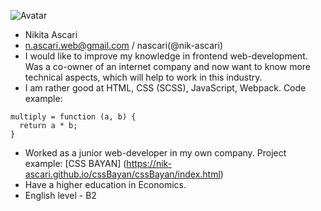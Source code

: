 ![Avatar](https://i.ibb.co/QPYVzxD/avatar-profile.png)
* Nikita Ascari
* n.ascari.web@gmail.com / nascari(@nik-ascari)
* I would like to improve my knowledge in frontend web-development. Was a co-owner of an internet company and now want to know more technical aspects, which will help to work in this industry.
* I am rather good at HTML, CSS (SCSS), JavaScript, Webpack.
Code example:
```
multiply = function (a, b) {
  return a * b;
}
```
* Worked as a junior web-developer in my own company.
Project example: [CSS BAYAN] (https://nik-ascari.github.io/cssBayan/cssBayan/index.html)
* Have a higher education in Economics.
* English level - B2